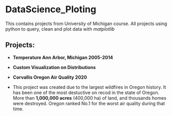 # DataScience_Ploting
This contains projects from University of Michigan course. All projects using python to query, clean and plot data with *matplotlib*

## Projects:

* **Temperature Ann Arbor, Michigan 2005-2014**

* **Custom Visualization on Distributions**

* **Corvallis Oregon Air Quality 2020**

- This project was created due to the largest wildfires in Oregon history. It has been one of the most destuctive on recod in the state of Oregon. More than **1,000,000 acres** (400,000 ha) of land, and thousands homes were destroyed. Oregon ranked No.1 for the worst air quality during that time. 
